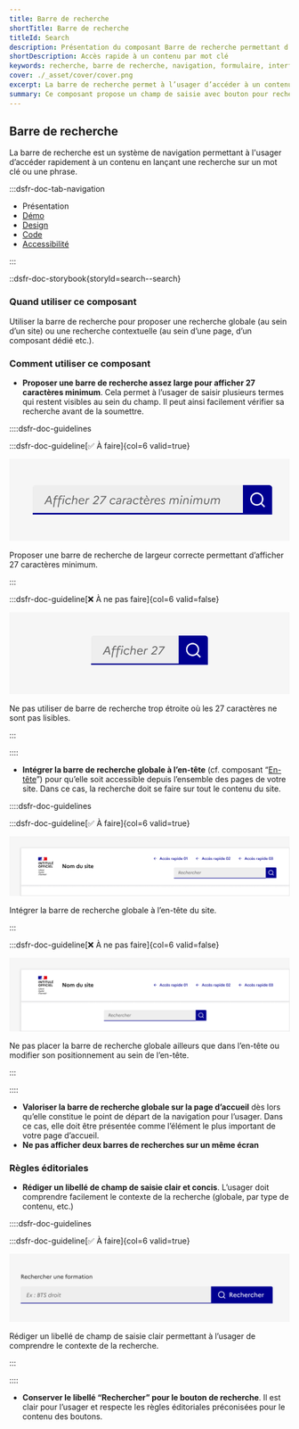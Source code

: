 ```yaml
---
title: Barre de recherche
shortTitle: Barre de recherche
titleId: Search
description: Présentation du composant Barre de recherche permettant d’accéder rapidement à un contenu via un mot clé ou une phrase.
shortDescription: Accès rapide à un contenu par mot clé
keywords: recherche, barre de recherche, navigation, formulaire, interface, DSFR, accessibilité, moteur de recherche
cover: ./_asset/cover/cover.png
excerpt: La barre de recherche permet à l’usager d’accéder à un contenu ciblé en saisissant un mot clé ou une phrase. Elle peut être globale ou contextuelle selon l’usage.
summary: Ce composant propose un champ de saisie avec bouton pour rechercher un contenu spécifique au sein d’un site ou d’un bloc fonctionnel. Elle s’intègre idéalement à l’en-tête pour un usage global ou dans une section précise pour des recherches contextuelles. Le composant suit des recommandations strictes en matière d’accessibilité, de largeur minimale, de rédaction des libellés et ne permet pas de personnalisation graphique.
---
```


## Barre de recherche

La barre de recherche est un système de navigation permettant à l'usager d’accéder rapidement à un contenu en lançant une recherche sur un mot clé ou une phrase.

:::dsfr-doc-tab-navigation

- Présentation
- [Démo](./demo/index.md)
- [Design](./design/index.md)
- [Code](./code/index.md)
- [Accessibilité](./accessibility/index.md)

:::

::dsfr-doc-storybook{storyId=search--search}

### Quand utiliser ce composant

Utiliser la barre de recherche pour proposer une recherche globale (au sein d’un site) ou une recherche contextuelle (au sein d’une page, d’un composant dédié etc.).

### Comment utiliser ce composant

- **Proposer une barre de recherche assez large pour afficher 27 caractères minimum**. Cela permet à l’usager de saisir plusieurs termes qui restent visibles au sein du champ. Il peut ainsi facilement vérifier sa recherche avant de la soumettre.

::::dsfr-doc-guidelines

:::dsfr-doc-guideline[✅ À faire]{col=6 valid=true}

![](./_asset/use/do-1.png)

Proposer une barre de recherche de largeur correcte permettant d’afficher 27 caractères minimum.

:::

:::dsfr-doc-guideline[❌ À ne pas faire]{col=6 valid=false}

![](./_asset/use/dont-1.png)

Ne pas utiliser de barre de recherche trop étroite où les 27 caractères ne sont pas lisibles.

:::

::::

- **Intégrer la barre de recherche globale à l’en-tête** (cf. composant “[En-tête](../../../header/_part/doc/index.md)”) pour qu’elle soit accessible depuis l’ensemble des pages de votre site. Dans ce cas, la recherche doit se faire sur tout le contenu du site.

::::dsfr-doc-guidelines

:::dsfr-doc-guideline[✅ À faire]{col=6 valid=true}

![](./_asset/use/do-2.png)

Intégrer la barre de recherche globale à l’en-tête du site.

:::

:::dsfr-doc-guideline[❌ À ne pas faire]{col=6 valid=false}

![](./_asset/use/dont-2.png)

Ne pas placer la barre de recherche globale ailleurs que dans l’en-tête ou modifier son positionnement au sein de l’en-tête.

:::

::::

- **Valoriser la barre de recherche globale sur la page d’accueil** dès lors qu’elle constitue le point de départ de la navigation pour l’usager. Dans ce cas, elle doit être présentée comme l’élément le plus important de votre page d’accueil.
- **Ne pas afficher deux barres de recherches sur un même écran**

### Règles éditoriales

- **Rédiger un libellé de champ de saisie clair et concis**. L’usager doit comprendre facilement le contexte de la recherche (globale, par type de contenu, etc.)

::::dsfr-doc-guidelines

:::dsfr-doc-guideline[✅ À faire]{col=6 valid=true}

![](./_asset/edit/do-1.png)

Rédiger un libellé de champ de saisie clair permettant à l’usager de comprendre le contexte de la recherche.

:::

::::

- **Conserver le libellé “Rechercher” pour le bouton de recherche**. Il est clair pour l’usager et respecte les règles éditoriales préconisées pour le contenu des boutons.
